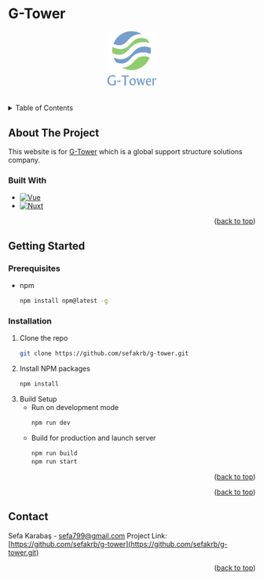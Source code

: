 # G-Tower

<!-- PROJECT LOGO -->
<div name="readme-top"  align="center">
    <img style="width:20%;height:20%" src="static/main-logo.svg" alt="Logo">
</div>

<br />
<br />

<!-- TABLE OF CONTENTS -->
<details>
  <summary>Table of Contents</summary>
  <ol>
    <li>
        <a href="#built-with">Built With</a>
    </li>
    <li>
      <a href="#getting-started">Getting Started</a>
      <ul>
        <li><a href="#prerequisites">Prerequisites</a></li>
        <li><a href="#installation">Installation</a></li>
      </ul>
    </li>
    <li><a href="#pages">Pages</a></li>
    <li><a href="#contact">Contact</a></li>
  </ol>
</details>

## About The Project

This website is for <a target="_blank" href="https://g-tower.com">G-Tower</a> which is a global support structure solutions company.

### Built With

- [![Vue][vue.js]][vue-url]
- [![Nuxt][nuxt]][nuxt-url]

<p align="right">(<a href="#readme-top">back to top</a>)</p>

## Getting Started

### Prerequisites

- npm
  ```sh
  npm install npm@latest -g
  ```

### Installation

1. Clone the repo
   ```sh
   git clone https://github.com/sefakrb/g-tower.git
   ```
2. Install NPM packages
   ```sh
   npm install
   ```
3. Build Setup
   - Run on development mode
     ```sh
     npm run dev
     ```
   - Build for production and launch server
     ```sh
     npm run build
     npm run start
     ```

<p align="right">(<a href="#readme-top">back to top</a>)</p>

<!-- ## Pages
#### Home

![gif](https://github.com/sefakrb/g-tower/blob/master/static/g-tower-gif.gif)
<img src="https://github.com/sefakrb/g-tower/blob/master/static/g-tower-gif.gif" width="700" height="450"/> -->

<p align="right">(<a href="#readme-top">back to top</a>)</p>

## Contact

Sefa Karabaş - sefa799@gmail.com
Project Link: [https://github.com/sefakrb/g-tower](https://github.com/sefakrb/g-tower.git)

<p align="right">(<a href="#readme-top">back to top</a>)</p>

<!-- MARKDOWN LINKS & IMAGES -->
<!-- https://www.markdownguide.org/basic-syntax/#reference-style-links -->

[vue.js]: https://img.shields.io/badge/Vue.js-35495E?style=for-the-badge&logo=vuedotjs&logoColor=4FC08D
[vue-url]: https://vuejs.org/
[nuxt]: https://img.shields.io/badge/Nuxt-002E3B?style=for-the-badge&logo=nuxtdotjs&logoColor=#00DC82
[nuxt-url]: https://nuxtjs.org/
